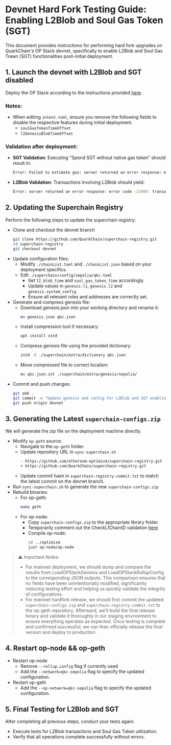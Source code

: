 # Devnet Hard Fork Testing Guide: Enabling L2Blob and Soul Gas Token (SGT)

This document provides instructions for performing hard fork upgrades on QuarkChain's OP Stack devnet, specifically to enable L2Blob and Soul Gas Token (SGT) functionalities post-initial deployment.

## 1. Launch the devnet with L2Blob and SGT disabled
Deploy the OP Stack according to the instructions provided [here](https://github.com/QuarkChain/pm/blob/main/L2/opup_devnet_test.md).

### Notes:
  - When editing `intent.toml`, ensure you remove the following fields to disable the respective features during initial deployment.
    - `soulGasTokenTimeOffset` 
    - `l2GenesisBlobTimeOffset`
### Validation after deployment:
  - **SGT Validation**: Executing "Spend SGT without native gas token" should result in:
    ```bash
    Error: Failed to estimate gas: server returned an error response: error code -32000: gas required exceeds allowance (0)
    ```
  - **L2Blob Validation**: Transactions involving L2Blob should yield:
    ```bash
    Error: server returned an error response: error code -32000: transaction type not supported
    ```
## 2. Updating the Superchain Registry
Perform the following steps to update the superchain registry:
  - Clone and checkout the devnet branch
    ```bash
    git clone https://github.com/QuarkChain/superchain-registry.git
    cd superchain-registry
    git checkout devnet
    ```
  - Update configuration files:
      - Modify `./chainList.toml` and `./chainList.json` based on your deployment specifics.
      - Edit `./superchain/config/sepolia/qkc.toml`
          - Set `l2_blob_time` and `soul_gas_token_time` accordingly
          - Update values in `genesis.l1`, `genesis.l2` and `genesis.system_config`
          - Ensure all relevant roles and addresses are correctly set.
  - Generate and compress genesis file:
    - Download genesis.json into your working directory and rename it:
      ```bash
      mv genesis.json qkc.json
      ```
    - Install compression tool if necessary:
      ```bash
      apt install zstd
      ```
    - Compress genesis file using the provided dictionary:
      ```bash
      zstd -D ./superchain/extra/dictionary qkc.json
      ```    
    - Move compressed file to correct location:
      ```bash
      mv qkc.json.zst ./superchain/extra/genesis/sepolia/
      ```        
  - Commit and push changes:
    ```bash
    git add .
    git commit -m "Update genesis and config for L2Blob and SGT enabling"
    git push origin devnet    
    ```  
## 3. Generating the Latest `superchain-configs.zip`
We will generate the zip file on the deployment machine directly.
  - Modify `op-geth` source:
    - Navigate to the `op-geth` folder.
    - Update repository URL in `sync-superchain.sh`
      ```bash
      - https://github.com/ethereum-optimism/superchain-registry.git
      + https://github.com/QuarkChain/superchain-registry.git      
      ```
    - Update commit hash in `superchain-registry-commit.txt` to match the latest commit on the devnet branch.
  - Run `sync-superchain.sh` to generate the new `superchain-configs.zip`
  - Rebuild binaries: 
    - For op-geth: 
      ```bash
      make geth
      ```
    - For op-node: 
      - Copy `superchain-configs.zip` to the appropriate library folder.
      - Temporarily comment out the CheckL1ChainID validation [here](https://github.com/QuarkChain/optimism/blob/06a9487cb7f3b9398de0b9ba27896e7a4ef9d1c0/op-node/rollup/types.go#L195)
      - Compile op-node:
        ```bash
        cd ../optimism
        just op-node/op-node
        ```
> ⚠️ Important Notes: 
>   - For mainnet deployment, we should dump and compare the results from LoadOPStackGenesis and LoadOPStackRollupConfig to the corresponding JSON outputs. This comparison ensures that no fields have been unintentionally modified, significantly reducing testing effort and helping us quickly validate the integrity of configurations.
>   - For mainnet hardfork release, we should first commit the updated `superchain-configs.zip` and `superchain-registry-commit.txt` to the op-geth repository. Afterward, we’ll build the final release binary and validate it thoroughly in our staging environment to ensure everything operates as expected. Once testing is complete and confirmed successful, we can then officially release the final version and deploy to production.        
## 4. Restart op-node && op-geth
  - Restart op-node
    - Remove `--rollup.config` flag if currently used
    - Add the `--network=qkc-sepolia` flag to specify the updated configuration.
  - Restart op-geth
    - Add the `--op-network=qkc-sepolia` flag to specify the updated configuration.

## 5. Final Testing for L2Blob and SGT
After completing all previous steps, conduct your tests again:
  - Execute tests for L2Blob transactions and Soul Gas Token utilization.
  - Verify that all operations complete successfully without errors.  